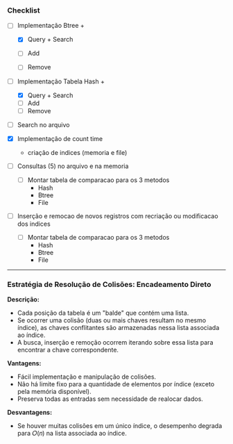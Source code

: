 
### **Checklist**

- [ ] Implementação Btree +
  - [x] Query + Search
  - [ ] Add
  - [ ] Remove


- [ ] Implementação Tabela Hash +
  - [x] Query + Search
  - [ ] Add
  - [ ] Remove

- [ ] Search no arquivo
- [x] Implementação de count time
  - criação de indices (memoria e file)

- [ ] Consultas (5) no arquivo e na memoria
  - [ ] Montar tabela de comparacao para os 3 metodos 
    - Hash
    - Btree
    - File

- [ ] Inserção e remocao de novos registros com recriação ou modificacao dos indices 
  - [ ] Montar tabela de comparacao para os 3 metodos 
    - Hash
    - Btree
    - File


---


### **Estratégia de Resolução de Colisões: Encadeamento Direto**
**Descrição:**

- Cada posição da tabela é um "balde" que contém uma lista.
- Se ocorrer uma colisão (duas ou mais chaves resultam no mesmo índice), as chaves conflitantes são armazenadas nessa lista associada ao índice.
- A busca, inserção e remoção ocorrem iterando sobre essa lista para encontrar a chave correspondente.

**Vantagens:**

- Fácil implementação e manipulação de colisões.
- Não há limite fixo para a quantidade de elementos por índice (exceto pela memória disponível).
- Preserva todas as entradas sem necessidade de realocar dados.

**Desvantagens:**
- Se houver muitas colisões em um único índice, o desempenho degrada para 𝑂(𝑛) na lista associada ao índice.